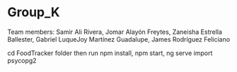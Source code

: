 # Group_K
Team members:
Samir Ali Rivera,
Jomar Alayón Freytes,
Zaneisha Estrella Ballester,
Gabriel LuqueJoy Martínez Guadalupe,
James Rodríguez Feliciano

cd FoodTracker folder then run npm install, npm start, ng serve
import psycopg2
